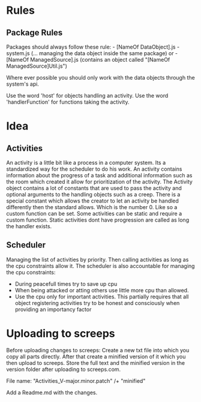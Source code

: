 
# Rules
## Package Rules
Packages should always follow these rule:
	- [NameOf DataObject].js
	- system.js (... managing the data object inside the same package)
	or
	- [NameOf ManagedSource].js (contains an object called "[NameOf ManagedSource]Util.js")

Where ever possible you should only work with the data objects through the
system's api.

Use the word 'host' for objects handling an activity.
Use the word 'handlerFunction' for functions taking the activity.

# Idea
## Activities
An activity is a little bit like a process in a computer system. Its a standardized way
for the scheduler to do his work.
An activity contains information about the progress of a task and additional information
such as the room which created it allow for prioritization of the activity.
The Activity object contains a lot of constants that are used to pass the activity
and optional arguments to the handling objects such as a creep.
There is a special constant which allows the creator to let an activity be handled differently
then the standard allows. Which is the number 0. Like so a custom function can be set.
Some activities can be static and require a custom function. Static activities
dont have progression are called as long the handler exists.

## Scheduler
Managing the list of activities by priority. Then calling activities as long
as the cpu constraints allow it.
The scheduler is also accountable for managing the cpu constraints:
- During peacefull times try to save up cpu
- When being attacked or atting others use little more cpu than allowed.
- Use the cpu only for important activities. This partially requires that all object registering activities try to be honest
 	and consciously when providing an importancy factor

# Uploading to screeps
Before uploading changes to screeps:
Create a new txt file into which you copy all parts directly. After that create
a minified version of it which you then upload to screeps.
Store the full text and the minified version in the version folder after uploading to screeps.com.

File name: "Activities_V-major.minor.patch" /+ "minified"

Add a Readme.md with the changes.
